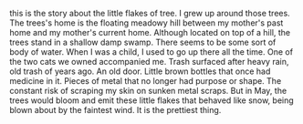 this is the story about the little flakes of tree.
I grew up around those trees.
The trees's home is the floating meadowy hill between my mother's past home and my mother's current home. Although located on top of a hill, the trees stand in a shallow damp swamp. There seems to be some sort of body of water. When I was a child, I used to go up there all the time. One of the two cats we owned accompanied me. Trash surfaced after heavy rain, old trash of years ago. An old door. Little brown bottles that once had medicine in it. Pieces of metal that no longer had purpose or shape. The constant risk of scraping my skin on sunken metal scraps. But in May, the trees would bloom and emit these little flakes that behaved like snow, being blown about by the faintest wind. It is the prettiest thing. 


